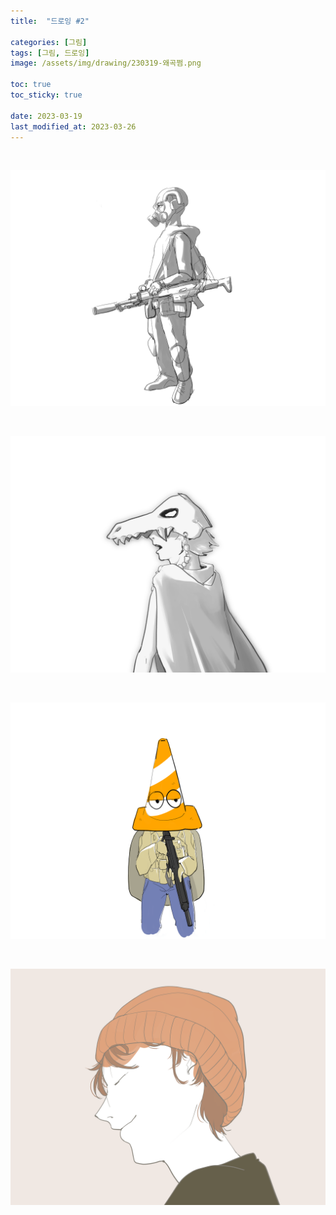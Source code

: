 ```yaml
---
title:  "드로잉 #2"

categories: [그림]
tags: [그림, 드로잉]
image: /assets/img/drawing/230319-왜곡쩜.png

toc: true
toc_sticky: true
 
date: 2023-03-19
last_modified_at: 2023-03-26
---
```


<br>

![230307-구닌](/assets/img/drawing/230307-구닌.png)

<br>

![230302-토착민](/assets/img/drawing/230302-토착민.png)

<br>

![230319-꼬깔구닌](/assets/img/drawing/230319-꼬깔구닌.png)

<br>

![230319-남자옆면](/assets/img/drawing/230319-남자옆면.png)